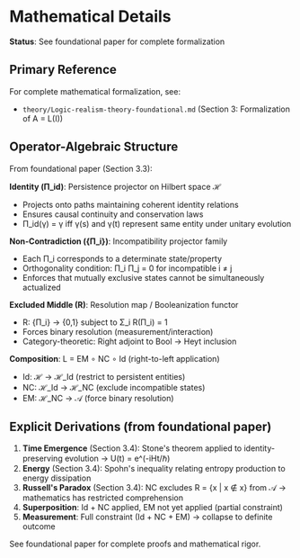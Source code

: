 # Mathematical Details

**Status**: See foundational paper for complete formalization

## Primary Reference

For complete mathematical formalization, see:
- `theory/Logic-realism-theory-foundational.md` (Section 3: Formalization of A = L(I))

## Operator-Algebraic Structure

From foundational paper (Section 3.3):

**Identity (Π_id)**: Persistence projector on Hilbert space ℋ
- Projects onto paths maintaining coherent identity relations
- Ensures causal continuity and conservation laws
- Π_id(γ) = γ iff γ(s) and γ(t) represent same entity under unitary evolution

**Non-Contradiction ({Π_i})**: Incompatibility projector family
- Each Π_i corresponds to a determinate state/property
- Orthogonality condition: Π_i Π_j = 0 for incompatible i ≠ j
- Enforces that mutually exclusive states cannot be simultaneously actualized

**Excluded Middle (R)**: Resolution map / Booleanization functor
- R: {Π_i} → {0,1} subject to Σ_i R(Π_i) = 1
- Forces binary resolution (measurement/interaction)
- Category-theoretic: Right adjoint to Bool → Heyt inclusion

**Composition**: L = EM ∘ NC ∘ Id (right-to-left application)
- Id: ℋ → ℋ_Id (restrict to persistent entities)
- NC: ℋ_Id → ℋ_NC (exclude incompatible states)
- EM: ℋ_NC → 𝒜 (force binary resolution)

## Explicit Derivations (from foundational paper)

1. **Time Emergence** (Section 3.4): Stone's theorem applied to identity-preserving evolution → U(t) = e^(-iHt/ℏ)
2. **Energy** (Section 3.4): Spohn's inequality relating entropy production to energy dissipation
3. **Russell's Paradox** (Section 3.4): NC excludes R = {x | x ∉ x} from 𝒜 → mathematics has restricted comprehension
4. **Superposition**: Id + NC applied, EM not yet applied (partial constraint)
5. **Measurement**: Full constraint (Id + NC + EM) → collapse to definite outcome

See foundational paper for complete proofs and mathematical rigor.
